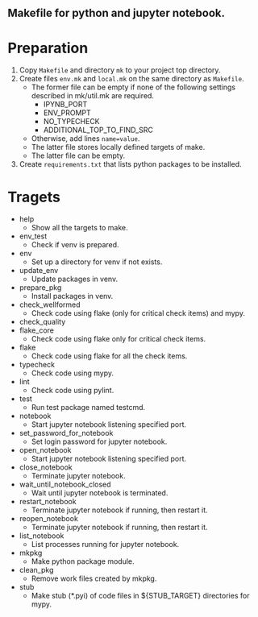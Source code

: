 Makefile for python and jupyter notebook.
----
# Preparation
1. Copy `Makefile` and directory `mk` to your project top directory.
1. Create files `env.mk` and `local.mk` on the same directory as `Makefile`.
    - The former file can be empty if none of the following settings described in mk/util.mk are required.
        - IPYNB_PORT
        - ENV_PROMPT
        - NO_TYPECHECK
        - ADDITIONAL_TOP_TO_FIND_SRC
    - Otherwise, add lines `name=value`.
    - The latter file stores locally defined targets of make.
    - The latter file can be empty.
1. Create `requirements.txt` that lists python packages to be installed.

# Tragets
- help
    - Show all the targets to make.
- env_test
    - Check if venv is prepared.
- env
    - Set up a directory for venv if not exists.
- update_env
    - Update packages in venv.
- prepare_pkg
    - Install packages in venv.
- check_wellformed
    - Check code using flake (only for critical check items) and mypy.
- check_quality
- flake_core
    - Check code using flake only for critical check items.
- flake
    - Check code using flake for all the check items.
- typecheck
    - Check code using mypy.
- lint
    - Check code using pylint.
- test
    - Run test package named testcmd.
- notebook
    - Start jupyter notebook listening specified port.
- set_password_for_notebook
    - Set login password for jupyter notebook.
- open_notebook
    - Start jupyter notebook listening specified port.
- close_notebook
    - Terminate jupyter notebook.
- wait_until_notebook_closed
    - Wait until jupyter notebook is terminated.
- restart_notebook
    - Terminate jupyter notebook if running, then restart it.
- reopen_notebook
    - Terminate jupyter notebook if running, then restart it.
- list_notebook
    - List processes running for jupyter notebook.
- mkpkg
    - Make python package module.
- clean_pkg
    - Remove work files created by mkpkg.
- stub
    - Make stub (*.pyi) of code files in ${STUB_TARGET} directories for mypy.
